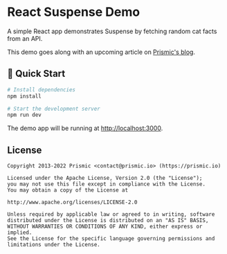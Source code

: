 # React Suspense Demo

A simple React app demonstrates Suspense by fetching random cat facts from an API.

This demo goes along with an upcoming article on [Prismic's blog][prismic-blog].

## 🚀 Quick Start

```sh
# Install dependencies
npm install

# Start the development server
npm run dev
```

The demo app will be running at <http://localhost:3000>.

## License

```
Copyright 2013-2022 Prismic <contact@prismic.io> (https://prismic.io)

Licensed under the Apache License, Version 2.0 (the "License");
you may not use this file except in compliance with the License.
You may obtain a copy of the License at

http://www.apache.org/licenses/LICENSE-2.0

Unless required by applicable law or agreed to in writing, software
distributed under the License is distributed on an "AS IS" BASIS,
WITHOUT WARRANTIES OR CONDITIONS OF ANY KIND, either express or implied.
See the License for the specific language governing permissions and
limitations under the License.
```

[prismic-blog]: https://prismic.io/blog

